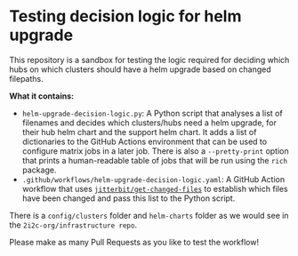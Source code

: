 # Testing decision logic for helm upgrade

This repository is a sandbox for testing the logic required for deciding which hubs on which clusters should have a helm upgrade based on changed filepaths.

**What it contains:**

- `helm-upgrade-decision-logic.py`: A Python script that analyses a list of filenames and decides which clusters/hubs need a helm upgrade, for their hub helm chart and the support helm chart. It adds a list of dictionaries to the GitHub Actions environment that can be used to configure matrix jobs in a later job. There is also a `--pretty-print` option that prints a human-readable table of jobs that will be run using the `rich` package.
- `.github/workflows/helm-upgrade-decision-logic.yaml`: A GitHub Action workflow that uses [`jitterbit/get-changed-files`](https://github.com/jitterbit/get-changed-files) to establish which files have been changed and pass this list to the Python script.

There is a `config/clusters` folder and `helm-charts` folder as we would see in the `2i2c-org/infrastructure repo`.

Please make as many Pull Requests as you like to test the workflow!
